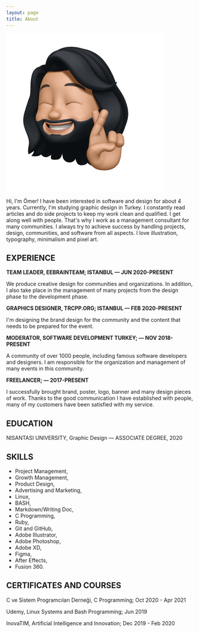 ```yaml
---
layout: page
title: About
---
```


![omer profile pic](assets/img/omer.png)

Hi, I'm Ömer!
I have been interested in software and design for about 4 years. Currently, I'm studying graphic design in Turkey. I constantly read articles and do side projects to keep my work clean and qualified. I get along well with people. That's why I work as a management consultant for many communities. I always try to achieve success by handling projects, design, communities, and software from all aspects. I love illustration, typography, minimalism and pixel art.

## EXPERIENCE

**TEAM LEADER, EEBRAINTEAM; ISTANBUL — JUN 2020-PRESENT**

We produce creative design for communities and organizations. In addition, I also take place in the management of many projects from the design phase to the development phase.

**GRAPHICS DESIGNER, TRCPP.ORG; ISTANBUL — FEB 2020-PRESENT**

I'm designing the brand design for the community and the content that needs to be prepared for the event.

**MODERATOR, SOFTWARE DEVELOPMENT TURKEY; — NOV 2018-PRESENT**

A community of over 1000 people, including famous software developers and designers. I am responsible for the organization and management of many events in this community.

**FREELANCER; — 2017-PRESENT**

I successfully brought brand, poster, logo, banner and many design pieces of work. Thanks to the good communication I have established with people, many of my customers have been satisfied with my service.

## EDUCATION

NISANTASI UNIVERSITY, Graphic Design — ASSOCIATE DEGREE, 2020

## SKILLS

- Project Management,
- Growth Management,
- Product Design,
- Advertising and Marketing,
- Linux,
- BASH,
- Markdown/Writing Doc,
- C Programming,
- Ruby,
- Git and GitHub,
- Adobe Illustrator,
- Adobe Photoshop,
- Adobe XD,
- Figma,
- After Effects,
- Fusion 360.

## CERTIFICATES AND COURSES

C ve Sistem Programcıları Derneği, C Programming; Oct 2020 - Apr 2021

Udemy, Linux Systems and Bash Programming; Jun 2019

InovaTIM, Artificial Intelligence and Innovation; Dec 2019 - Feb 2020